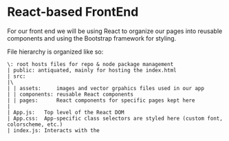 # React-based FrontEnd

For our front end we will be using React to organize our pages into reusable components and using the Bootstrap framework for styling.

File hierarchy is organized like so:

```
\: root hosts files for repo & node package management 
| public: antiquated, mainly for hosting the index.html
| src: 
|\
| | assets:     images and vector grpahics files used in our app
| | components: reusable React components 
| | pages:      React components for specific pages kept here
|
| App.js:   Top level of the React DOM
| App.css:  App-specific class selectors are styled here (custom font, colorscheme, etc.)
| index.js: Interacts with the
```